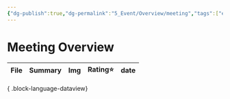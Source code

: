 ```yaml
---
{"dg-publish":true,"dg-permalink":"5_Event/Overview/meeting","tags":["event","meeting","overview"],"permalink":"/5_Event/Overview/meeting/","dgPassFrontmatter":true,"noteIcon":"1"}
---
```


# Meeting Overview
| File | Summary | Img | Rating⭐ | date |
| ---- | ------- | --- | ------- | ---- |

{ .block-language-dataview}

